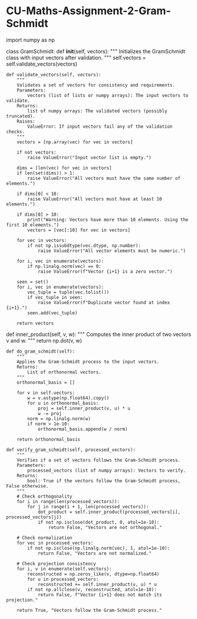 # CU-Maths-Assignment-2-Gram-Schmidt
import numpy as np

class GramSchmidt:
    def __init__(self, vectors):
        """
        Initializes the GramSchmidt class with input vectors after validation.
        """
        self.vectors = self.validate_vectors(vectors)

    def validate_vectors(self, vectors):
        """
        Validates a set of vectors for consistency and requirements.
        Parameters:
            vectors (list of lists or numpy arrays): The input vectors to validate.
        Returns:
            list of numpy arrays: The validated vectors (possibly truncated).
        Raises:
            ValueError: If input vectors fail any of the validation checks.
        """
        vectors = [np.array(vec) for vec in vectors]

        if not vectors:
            raise ValueError("Input vector list is empty.")

        dims = [len(vec) for vec in vectors]
        if len(set(dims)) > 1:
            raise ValueError("All vectors must have the same number of elements.")

        if dims[0] < 10:
            raise ValueError("All vectors must have at least 10 elements.")

        if dims[0] > 10:
            print("Warning: Vectors have more than 10 elements. Using the first 10 elements.")
            vectors = [vec[:10] for vec in vectors]

        for vec in vectors:
            if not np.issubdtype(vec.dtype, np.number):
                raise ValueError("All vector elements must be numeric.")

        for i, vec in enumerate(vectors):
            if np.linalg.norm(vec) == 0:
                raise ValueError(f"Vector {i+1} is a zero vector.")

        seen = set()
        for i, vec in enumerate(vectors):
            vec_tuple = tuple(vec.tolist())
            if vec_tuple in seen:
                raise ValueError(f"Duplicate vector found at index {i+1}.")
            seen.add(vec_tuple)

        return vectors
def inner_product(self, v, w):
        """
        Computes the inner product of two vectors v and w.
        """
        return np.dot(v, w)

    def do_gram_schmidt(self):
        """
        Applies the Gram-Schmidt process to the input vectors.
        Returns:
            List of orthonormal vectors.
        """
        orthonormal_basis = []
        
        for v in self.vectors:
            w = v.astype(np.float64).copy()
            for u in orthonormal_basis:
                proj = self.inner_product(v, u) * u
                w -= proj
            norm = np.linalg.norm(w)
            if norm > 1e-10:
                orthonormal_basis.append(w / norm)

        return orthonormal_basis

    def verify_gram_schmidt(self, processed_vectors):
        """
        Verifies if a set of vectors follows the Gram-Schmidt process.
        Parameters:
            processed_vectors (list of numpy arrays): Vectors to verify.
        Returns:
            bool: True if the vectors follow the Gram-Schmidt process, False otherwise.
        """
        # Check orthogonality
        for i in range(len(processed_vectors)):
            for j in range(i + 1, len(processed_vectors)):
                dot_product = self.inner_product(processed_vectors[i], processed_vectors[j])
                if not np.isclose(dot_product, 0, atol=1e-10):
                    return False, "Vectors are not orthogonal."

        # Check normalization
        for vec in processed_vectors:
            if not np.isclose(np.linalg.norm(vec), 1, atol=1e-10):
                return False, "Vectors are not normalized."

        # Check projection consistency
        for i, v in enumerate(self.vectors):
            reconstructed = np.zeros_like(v, dtype=np.float64)
            for u in processed_vectors:
                reconstructed += self.inner_product(v, u) * u
            if not np.allclose(v, reconstructed, atol=1e-10):
                return False, f"Vector {i+1} does not match its projection."

        return True, "Vectors follow the Gram-Schmidt process."
